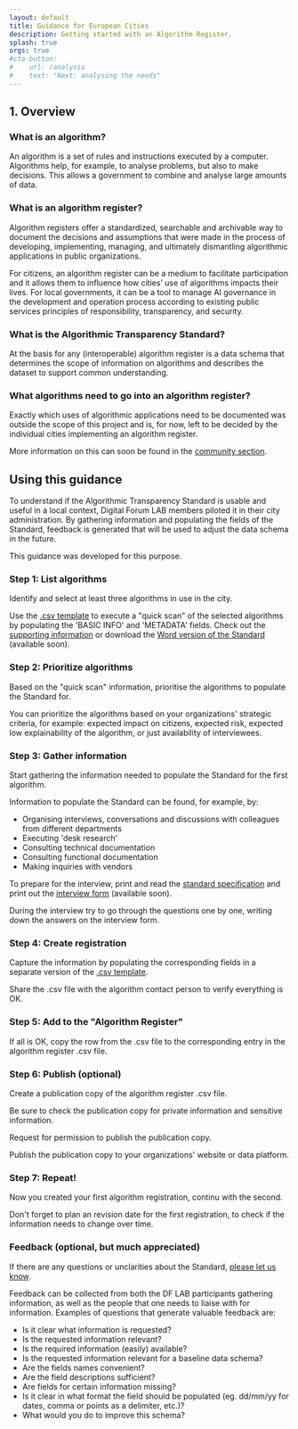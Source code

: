 ```yaml
---
layout: default
title: Guidance for European Cities
description: Getting started with an Algorithm Register.
splash: true
orgs: true
#cta-button:
#    url: /analysis
#    text: "Next: analysing the needs"
---
```

## 1. Overview

### What is an algorithm?

An algorithm is a set of rules and instructions executed by a computer. Algorithms help, for example, to analyse problems, but also to make decisions. This allows a government to combine and analyse large amounts of data.

### What is an algorithm register?

Algorithm registers offer a standardized, searchable and archivable way to document the decisions and assumptions  that were made in the process of developing, implementing, managing, and ultimately dismantling algorithmic applications in public organizations.

For citizens, an algorithm register can be a medium to facilitate participation and it allows them to influence how cities’ use of algorithms impacts their lives. For local governments, it can be a tool to manage AI governance in the development and operation process according to existing public services principles of responsibility, transparency, and security.

### What is the Algorithmic Transparency Standard?

At the basis for any (interoperable) algorithm register is a data schema that determines the scope of information on algorithms and describes the dataset to support common understanding.

### What algorithms need to go into an algorithm register?

Exactly which uses of algorithmic applications need to be documented was outside the scope of this project and is, for now, left to be decided by the individual cities implementing an algorithm register.

More information on this can soon be found in the [community section](/community).

## Using this guidance

To understand if the Algorithmic Transparency Standard is usable and useful in a local context, Digital Forum LAB members piloted it in their city administration. By gathering information and populating the fields of the Standard, feedback is generated that will be used to adjust the data schema in the future.

This guidance was developed for this purpose.

### Step 1: List algorithms

Identify and select at least three algorithms in use in the city.

Use the [.csv template](https://standaard.algoritmeregister.org/registration-v0.3.template.csv) to execute a "quick scan" of the selected algorithms by populating the 'BASIC INFO' and 'METADATA' fields. Check out the [supporting information](https://standaard.algoritmeregister.org/overview) or download the [Word version of the Standard](#) (available soon).

### Step 2: Prioritize algorithms

Based on the "quick scan" information, prioritise the algorithms to populate the Standard for.

You can prioritize the algorithms based on your organizations' strategic criteria, for example: expected impact on citizens, expected risk, expected low explainability of the algorithm, or just availability of interviewees.

### Step 3: Gather information

Start gathering the information needed to populate the Standard for the first algorithm.

Information to populate the Standard can be found, for example, by:

- Organising interviews, conversations and discussions with colleagues from different departments
- Executing 'desk research'
- Consulting technical documentation
- Consulting functional documentation
- Making inquiries with vendors

To prepare for the interview, print and read the [standard specification](/standard) and print out the [interview form](#) (available soon).

During the interview try to go through the questions one by one, writing down the answers on the interview form.

### Step 4: Create registration

Capture the information by populating the corresponding fields in a separate version of the [.csv template](https://standaard.algoritmeregister.org/registration-v0.3.template.csv).

Share the .csv file with the algorithm contact person to verify everything is OK.

### Step 5: Add to the "Algorithm Register"

If all is OK, copy the row from the .csv file to the corresponding entry in the algorithm register .csv file.

### Step 6: Publish (optional)

Create a publication copy of the algorithm register .csv file.

Be sure to check the publication copy for private information and sensitive information.

Request for permission to publish the publication copy.

Publish the publication copy to your organizations' website or data platform.

### Step 7: Repeat!

Now you created your first algorithm registration, continu with the second.

Don't forget to plan an revision date for the first registration, to check if the information needs to change over time.

### Feedback (optional, but much appreciated)

If there are any questions or unclarities about the Standard, [please let us know](/community).

Feedback can be collected from both the DF LAB participants gathering information, as well as the people that one needs to liaise with for information. Examples of questions that generate valuable feedback are:

- Is it clear what information is requested?
- Is the requested information relevant?
- Is the required information (easily) available?
- Is the requested information relevant for a baseline data schema?
- Are the fields names convenient?
- Are the field descriptions sufficient?
- Are fields for certain information missing?
- Is it clear in what format the field should be populated (eg. dd/mm/yy for dates, comma or points as a delimiter, etc.)?
- What would you do to improve this schema?
